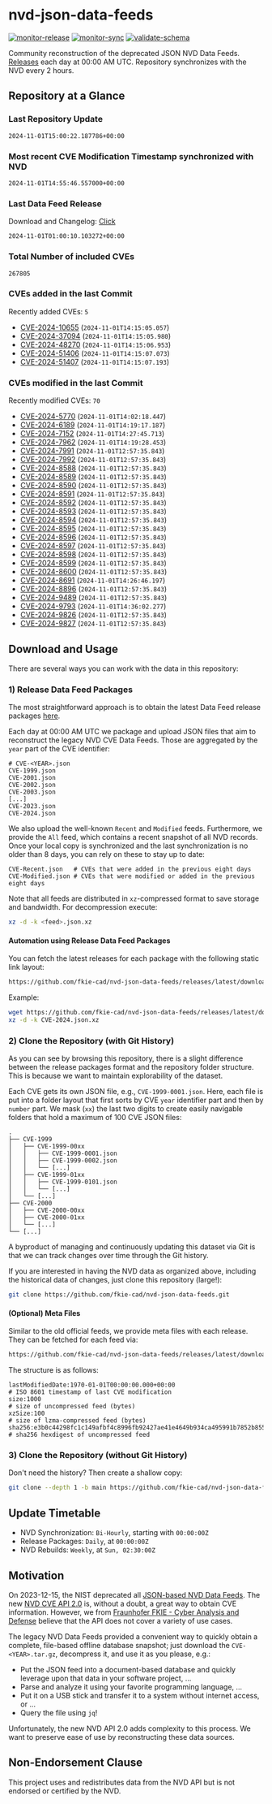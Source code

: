 # nvd-json-data-feeds

[![monitor-release](https://github.com/fkie-cad/nvd-json-data-feeds/actions/workflows/monitor_release.yml/badge.svg)](https://github.com/fkie-cad/nvd-json-data-feeds/actions/workflows/monitor_release.yml)
[![monitor-sync](https://github.com/fkie-cad/nvd-json-data-feeds/actions/workflows/monitor_sync.yml/badge.svg)](https://github.com/fkie-cad/nvd-json-data-feeds/actions/workflows/monitor_sync.yml)
[![validate-schema](https://github.com/fkie-cad/nvd-json-data-feeds/actions/workflows/validate_schema.yml/badge.svg)](https://github.com/fkie-cad/nvd-json-data-feeds/actions/workflows/validate_schema.yml)

Community reconstruction of the deprecated JSON NVD Data Feeds.
[Releases](https://github.com/fkie-cad/nvd-json-data-feeds/releases/latest) each day at 00:00 AM UTC.
Repository synchronizes with the NVD every 2 hours.

## Repository at a Glance

### Last Repository Update

```plain
2024-11-01T15:00:22.187786+00:00
```

### Most recent CVE Modification Timestamp synchronized with NVD

```plain
2024-11-01T14:55:46.557000+00:00
```

### Last Data Feed Release

Download and Changelog: [Click](https://github.com/fkie-cad/nvd-json-data-feeds/releases/latest)

```plain
2024-11-01T01:00:10.103272+00:00
```

### Total Number of included CVEs

```plain
267805
```

### CVEs added in the last Commit

Recently added CVEs: `5`

- [CVE-2024-10655](CVE-2024/CVE-2024-106xx/CVE-2024-10655.json) (`2024-11-01T14:15:05.057`)
- [CVE-2024-37094](CVE-2024/CVE-2024-370xx/CVE-2024-37094.json) (`2024-11-01T14:15:05.980`)
- [CVE-2024-48270](CVE-2024/CVE-2024-482xx/CVE-2024-48270.json) (`2024-11-01T14:15:06.953`)
- [CVE-2024-51406](CVE-2024/CVE-2024-514xx/CVE-2024-51406.json) (`2024-11-01T14:15:07.073`)
- [CVE-2024-51407](CVE-2024/CVE-2024-514xx/CVE-2024-51407.json) (`2024-11-01T14:15:07.193`)


### CVEs modified in the last Commit

Recently modified CVEs: `70`

- [CVE-2024-5770](CVE-2024/CVE-2024-57xx/CVE-2024-5770.json) (`2024-11-01T14:02:18.447`)
- [CVE-2024-6189](CVE-2024/CVE-2024-61xx/CVE-2024-6189.json) (`2024-11-01T14:19:17.187`)
- [CVE-2024-7152](CVE-2024/CVE-2024-71xx/CVE-2024-7152.json) (`2024-11-01T14:27:45.713`)
- [CVE-2024-7962](CVE-2024/CVE-2024-79xx/CVE-2024-7962.json) (`2024-11-01T14:19:28.453`)
- [CVE-2024-7991](CVE-2024/CVE-2024-79xx/CVE-2024-7991.json) (`2024-11-01T12:57:35.843`)
- [CVE-2024-7992](CVE-2024/CVE-2024-79xx/CVE-2024-7992.json) (`2024-11-01T12:57:35.843`)
- [CVE-2024-8588](CVE-2024/CVE-2024-85xx/CVE-2024-8588.json) (`2024-11-01T12:57:35.843`)
- [CVE-2024-8589](CVE-2024/CVE-2024-85xx/CVE-2024-8589.json) (`2024-11-01T12:57:35.843`)
- [CVE-2024-8590](CVE-2024/CVE-2024-85xx/CVE-2024-8590.json) (`2024-11-01T12:57:35.843`)
- [CVE-2024-8591](CVE-2024/CVE-2024-85xx/CVE-2024-8591.json) (`2024-11-01T12:57:35.843`)
- [CVE-2024-8592](CVE-2024/CVE-2024-85xx/CVE-2024-8592.json) (`2024-11-01T12:57:35.843`)
- [CVE-2024-8593](CVE-2024/CVE-2024-85xx/CVE-2024-8593.json) (`2024-11-01T12:57:35.843`)
- [CVE-2024-8594](CVE-2024/CVE-2024-85xx/CVE-2024-8594.json) (`2024-11-01T12:57:35.843`)
- [CVE-2024-8595](CVE-2024/CVE-2024-85xx/CVE-2024-8595.json) (`2024-11-01T12:57:35.843`)
- [CVE-2024-8596](CVE-2024/CVE-2024-85xx/CVE-2024-8596.json) (`2024-11-01T12:57:35.843`)
- [CVE-2024-8597](CVE-2024/CVE-2024-85xx/CVE-2024-8597.json) (`2024-11-01T12:57:35.843`)
- [CVE-2024-8598](CVE-2024/CVE-2024-85xx/CVE-2024-8598.json) (`2024-11-01T12:57:35.843`)
- [CVE-2024-8599](CVE-2024/CVE-2024-85xx/CVE-2024-8599.json) (`2024-11-01T12:57:35.843`)
- [CVE-2024-8600](CVE-2024/CVE-2024-86xx/CVE-2024-8600.json) (`2024-11-01T12:57:35.843`)
- [CVE-2024-8691](CVE-2024/CVE-2024-86xx/CVE-2024-8691.json) (`2024-11-01T14:26:46.197`)
- [CVE-2024-8896](CVE-2024/CVE-2024-88xx/CVE-2024-8896.json) (`2024-11-01T12:57:35.843`)
- [CVE-2024-9489](CVE-2024/CVE-2024-94xx/CVE-2024-9489.json) (`2024-11-01T12:57:35.843`)
- [CVE-2024-9793](CVE-2024/CVE-2024-97xx/CVE-2024-9793.json) (`2024-11-01T14:36:02.277`)
- [CVE-2024-9826](CVE-2024/CVE-2024-98xx/CVE-2024-9826.json) (`2024-11-01T12:57:35.843`)
- [CVE-2024-9827](CVE-2024/CVE-2024-98xx/CVE-2024-9827.json) (`2024-11-01T12:57:35.843`)


## Download and Usage

There are several ways you can work with the data in this repository:

### 1) Release Data Feed Packages

The most straightforward approach is to obtain the latest Data Feed release packages [here](https://github.com/fkie-cad/nvd-json-data-feeds/releases/latest).

Each day at 00:00 AM UTC we package and upload JSON files that aim to reconstruct the legacy NVD CVE Data Feeds.
Those are aggregated by the `year` part of the CVE identifier:

```
# CVE-<YEAR>.json
CVE-1999.json
CVE-2001.json
CVE-2002.json
CVE-2003.json
[...]
CVE-2023.json
CVE-2024.json
```

We also upload the well-known `Recent` and `Modified` feeds.
Furthermore, we provide the `All` feed, which contains a recent snapshot of all NVD records.
Once your local copy is synchronized and the last synchronization is no older than 8 days, you can rely on these to stay up to date:

```plain
CVE-Recent.json   # CVEs that were added in the previous eight days
CVE-Modified.json # CVEs that were modified or added in the previous eight days
```

Note that all feeds are distributed in `xz`-compressed format to save storage and bandwidth.
For decompression execute:

```sh
xz -d -k <feed>.json.xz
```

#### Automation using Release Data Feed Packages

You can fetch the latest releases for each package with the following static link layout:

```sh
https://github.com/fkie-cad/nvd-json-data-feeds/releases/latest/download/CVE-<YEAR>.json.xz
```

Example:

```sh
wget https://github.com/fkie-cad/nvd-json-data-feeds/releases/latest/download/CVE-2024.json.xz
xz -d -k CVE-2024.json.xz
```

### 2) Clone the Repository (with Git History)

As you can see by browsing this repository, there is a slight difference between the release packages format and the repository folder structure.
This is because we want to maintain explorability of the dataset.

Each CVE gets its own JSON file, e.g., `CVE-1999-0001.json`.
Here, each file is put into a folder layout that first sorts by CVE `year` identifier part and then by `number` part.
We mask (`xx`) the last two digits to create easily navigable folders that hold a maximum of 100 CVE JSON files:

```plain
.
├── CVE-1999
│   ├── CVE-1999-00xx
│   │   ├── CVE-1999-0001.json
│   │   ├── CVE-1999-0002.json
│   │   └── [...]
│   ├── CVE-1999-01xx
│   │   ├── CVE-1999-0101.json
│   │   └── [...]
│   └── [...]
├── CVE-2000
│   ├── CVE-2000-00xx
│   ├── CVE-2000-01xx
│   └── [...]
└── [...]
```

A byproduct of managing and continuously updating this dataset via Git is that we can track changes over time through the Git history.

If you are interested in having the NVD data as organized above, including the historical data of changes, just clone this repository (large!):

```sh
git clone https://github.com/fkie-cad/nvd-json-data-feeds.git
```

#### (Optional) Meta Files

Similar to the old official feeds, we provide meta files with each release. They can be fetched for each feed via:

```sh
https://github.com/fkie-cad/nvd-json-data-feeds/releases/latest/download/CVE-<YEAR>.meta
```

The structure is as follows:

```plain
lastModifiedDate:1970-01-01T00:00:00.000+00:00                          # ISO 8601 timestamp of last CVE modification
size:1000                                                               # size of uncompressed feed (bytes)
xzSize:100                                                              # size of lzma-compressed feed (bytes)
sha256:e3b0c44298fc1c149afbf4c8996fb92427ae41e4649b934ca495991b7852b855 # sha256 hexdigest of uncompressed feed
```

### 3) Clone the Repository (without Git History)

Don't need the history? Then create a shallow copy:

```sh
git clone --depth 1 -b main https://github.com/fkie-cad/nvd-json-data-feeds.git
```


## Update Timetable

* NVD Synchronization: `Bi-Hourly`, starting with `00:00:00Z`
* Release Packages: `Daily`, at `00:00:00Z`
* NVD Rebuilds: `Weekly`, at `Sun, 02:30:00Z`


## Motivation

On 2023-12-15, the NIST deprecated all [JSON-based NVD Data Feeds](https://nvd.nist.gov/vuln/data-feeds#divRetirementBanner-1).
The new [NVD CVE API 2.0](https://nvd.nist.gov/developers/vulnerabilities) is, without a doubt, a great way to obtain CVE information.
However, we from [Fraunhofer FKIE - Cyber Analysis and Defense](https://www.fkie.fraunhofer.de/en/departments/cad.html) believe that the API does not cover a variety of use cases.

The legacy NVD Data Feeds provided a convenient way to quickly obtain a complete, file-based offline database snapshot; just download the `CVE-<YEAR>.tar.gz`, decompress it, and use it as you please, e.g.:

- Put the JSON feed into a document-based database and quickly leverage upon that data in your software project, ...
- Parse and analyze it using your favorite programming language, ...
- Put it on a USB stick and transfer it to a system without internet access, or ...
- Query the file using `jq`!

Unfortunately, the new NVD API 2.0 adds complexity to this process.
We want to preserve ease of use by reconstructing these data sources.

## Non-Endorsement Clause

This project uses and redistributes data from the NVD API but is not endorsed or certified by the NVD.
